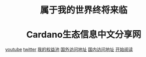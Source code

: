 
<h1 align="center">属于我的世界终将来临</h1>
<h1 align="center">Cardano生态信息中文分享网</h1>


 [youtube](https://www.youtube.com/channel/UCAfHoyK5b8RoQt9ipN0j4YA)
 [twitter](https://twitter.com/zjavax)
 [我的权益池](docs/我的权益池)
 [国外访问地址](https://zjavax.github.io/cardano_doc/#/)
 [国内访问地址](https://zjavax.gitee.io/cardano_doc/#/)
 [开始阅读](#时间轴)





